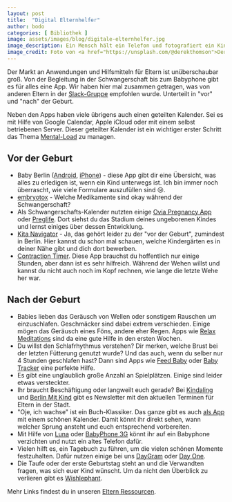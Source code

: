```yaml
---
layout: post
title:  "Digital Elternhelfer"
author: bodo
categories: [ Bibliothek ]
image: assets/images/blog/digitale-elternhelfer.jpg
image_description: Ein Mensch hält ein Telefon und fotografiert ein Kind, das Kind ist unscharf zu sehen im Hintergrund.
image_credit: Foto von <a href="https://unsplash.com/@derekthomson">Derek Thomson</a>
---
```


Der Markt an Anwendungen und Hilfsmitteln für Eltern ist unüberschaubar groß. Von der Begleitung in der Schwangerschaft bis zum Babyphone gibt es für alles eine App. Wir haben hier mal zusammen getragen, was von anderen Eltern in der [Slack-Gruppe](/pages/slack) empfohlen wurde. Unterteilt in "vor" und "nach" der Geburt.

Neben den Apps haben viele übrigens auch einen geteilten Kalender. Sei es mit Hilfe von Google Calendar, Apple iCloud oder mit einem selbst betriebenen Server. Dieser geteilter Kalender ist ein wichtiger erster Schritt das Thema [Mental-Load](https://english.emmaclit.com/2017/05/20/you-shouldve-asked/) zu managen.

## Vor der Geburt

* Baby Berlin
  ([Android](https://play.google.com/store/apps/details?id=de.gesundheitbb.clbirth),
  [iPhone](https://itunes.apple.com/de/app/baby-berlin-app/id976204677?l=en&mt=8)) - diese App gibt dir eine Übersicht, was alles zu erledigen ist, wenn ein Kind unterwegs ist. Ich bin immer noch überrascht, wie viele Formulare auszufüllen sind 😢.
* [embryotox](https://www.embryotox.de/) - Welche Medikamente sind okay während der Schwangerschaft?
* Als Schwangerschafts-Kalender nutzten einige [Ovia Pregnancy App](https://www.ovuline.com/#ovia-pregnancy-app) oder [Preglife](https://apps.apple.com/de/app/gravidkalender/id390427747). Dort siehst du das Stadium deines ungeborenen Kindes und lernst einiges über dessen Entwicklung.
* [Kita Navigator](https://kita-navigator.berlin.de/) - Ja, das gehört leider zu der "vor der Geburt", zumindest in Berlin. Hier kannst du schon mal schauen, welche Kindergärten es in deiner Nähe gibt und dich dort bewerben.
* [Contraction Timer](https://itunes.apple.com/de/app/labor-contraction-timer-birth/id1204868842?l=en&mt=8). Diese App brauchst du hoffentlich nur einige Stunden, aber dann ist es sehr hilfreich. Während der Wehen willst und kannst du nicht auch noch im Kopf rechnen, wie lange die letzte Wehe her war.

## Nach der Geburt

* Babies lieben das Geräusch von Wellen oder sonstigem Rauschen um einzuschlafen. Geschmäcker sind dabei extrem verschieden. Einige mögen das Geräusch eines Föns, andere eher Regen. Apps wie [Relax Meditations](https://www.ipnos.com/apps/relax-meditation/) sind da eine gute Hilfe in den ersten Wochen.
* Du willst den Schlafrhythmus verstehen? Dir merken, welche Brust bei der letzten Fütterung genutzt wurde? Und das auch, wenn du selber nur 4 Stunden geschlafen hast? Dann sind Apps wie [Feed Baby](https://www.feedbaby.com.au/) oder [Baby Tracker](http://nighp.com/babytracker/) eine perfekte Hilfe.
* Es gibt eine unglaublich große Anzahl an Spielplätzen. Einige sind leider etwas versteckter.
* Ihr braucht Beschäftigung oder langweilt euch gerade? Bei [Kindaling](https://www.kindaling.de/) und [Berlin Mit Kind](https://berlinmitkind.de/) gibt es Newsletter mit den aktuellen Terminen für Eltern in der Stadt.
* "Oje, ich wachse" ist ein Buch-Klassiker. Das ganze gibt es auch [als App](https://www.ojeichwachse.de/oje-ich-wachse-app/) mit einem schönen Kalender. Damit könnt ihr direkt sehen, wann welcher Sprung ansteht und euch entsprechend vorbereiten.
* Mit Hilfe von [Luna](https://babyphone.app/) oder [BabyPhone 3G](https://www.tappytaps.com/apps/#Baby-Monitor-3G) könnt ihr auf ein Babyphone verzichten und nutzt ein altes Telefon dafür.
* Vielen hilft es, ein Tagebuch zu führen, um die vielen schönen Momente festzuhalten. Dafür nutzen einige bei uns [DayGram](https://play.google.com/store/apps/details?id=net.saltycrackers.daygram&hl=en_US) oder [Day One](https://dayoneapp.com/).
* Die Taufe oder der erste Geburtstag steht an und die Verwandten fragen, was sich euer Kind wünscht. Um da nicht den Überblick zu verlieren gibt es [Wishlephant](https://wishlephant.com).

Mehr Links findest du in unseren [Eltern Ressourcen](/resourcen).
